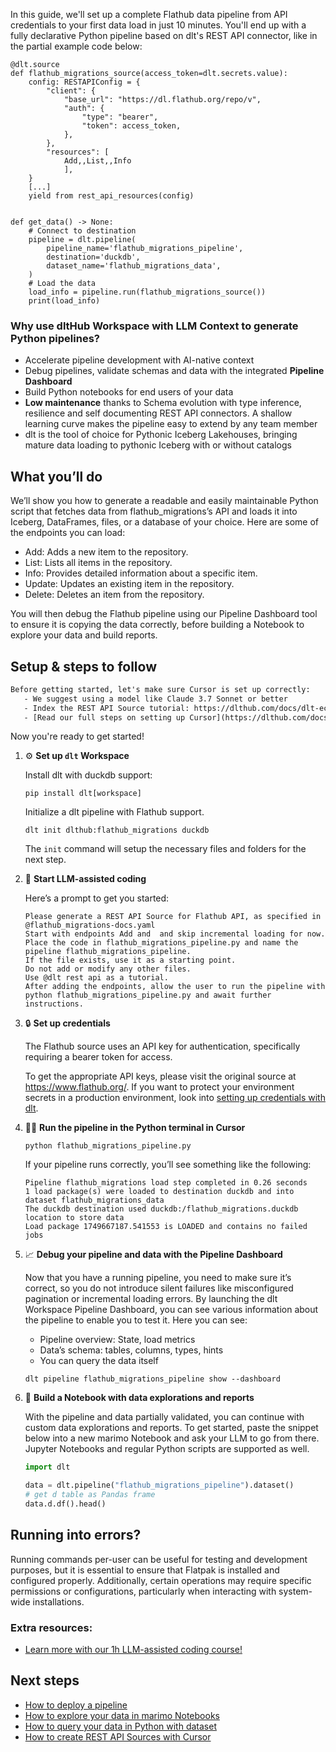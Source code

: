 In this guide, we'll set up a complete Flathub data pipeline from API credentials to your first data load in just 10 minutes. You'll end up with a fully declarative Python pipeline based on dlt's REST API connector, like in the partial example code below:

```python-outcome
@dlt.source
def flathub_migrations_source(access_token=dlt.secrets.value):
    config: RESTAPIConfig = {
        "client": {
            "base_url": "https://dl.flathub.org/repo/v",
            "auth": {
                "type": "bearer",
                "token": access_token,
            },
        },
        "resources": [
            Add,,List,,Info
            ],
    }
    [...]
    yield from rest_api_resources(config)


def get_data() -> None:
    # Connect to destination
    pipeline = dlt.pipeline(
        pipeline_name='flathub_migrations_pipeline',
        destination='duckdb',
        dataset_name='flathub_migrations_data', 
    )
    # Load the data
    load_info = pipeline.run(flathub_migrations_source())
    print(load_info) 
```

### Why use dltHub Workspace with LLM Context to generate Python pipelines?

- Accelerate pipeline development with AI-native context
- Debug pipelines, validate schemas and data with the integrated **Pipeline Dashboard**
- Build Python notebooks for end users of your data
- **Low maintenance** thanks to Schema evolution with type inference, resilience and self documenting REST API connectors. A shallow learning curve makes the pipeline easy to extend by any team member
- dlt is the tool of choice for Pythonic Iceberg Lakehouses, bringing mature data loading to pythonic Iceberg with or without catalogs

## What you’ll do

We’ll show you how to generate a readable and easily maintainable Python script that fetches data from flathub_migrations’s API and loads it into Iceberg, DataFrames, files, or a database of your choice. Here are some of the endpoints you can load:

- Add: Adds a new item to the repository.
- List: Lists all items in the repository.
- Info: Provides detailed information about a specific item.
- Update: Updates an existing item in the repository.
- Delete: Deletes an item from the repository.

You will then debug the Flathub pipeline using our Pipeline Dashboard tool to ensure it is copying the data correctly, before building a Notebook to explore your data and build reports.

## Setup & steps to follow

```default
Before getting started, let's make sure Cursor is set up correctly:
   - We suggest using a model like Claude 3.7 Sonnet or better
   - Index the REST API Source tutorial: https://dlthub.com/docs/dlt-ecosystem/verified-sources/rest_api/ and add it to context as **@dlt rest api**
   - [Read our full steps on setting up Cursor](https://dlthub.com/docs/dlt-ecosystem/llm-tooling/cursor-restapi#23-configuring-cursor-with-documentation)
```

Now you're ready to get started!

1. ⚙️ **Set up `dlt` Workspace**
    
    Install dlt with duckdb support:
    ```shell
    pip install dlt[workspace]
    ```

    Initialize a dlt pipeline with Flathub support.
    ```shell
    dlt init dlthub:flathub_migrations duckdb
    ```

    The `init` command will setup the necessary files and folders for the next step.
    
2. 🤠 **Start LLM-assisted coding**
    
    Here’s a prompt to get you started:
    
    ```prompt
    Please generate a REST API Source for Flathub API, as specified in @flathub_migrations-docs.yaml 
    Start with endpoints Add and  and skip incremental loading for now. 
    Place the code in flathub_migrations_pipeline.py and name the pipeline flathub_migrations_pipeline. 
    If the file exists, use it as a starting point. 
    Do not add or modify any other files. 
    Use @dlt rest api as a tutorial. 
    After adding the endpoints, allow the user to run the pipeline with python flathub_migrations_pipeline.py and await further instructions.
    ```

    
3. 🔒 **Set up credentials** 
    
    The Flathub source uses an API key for authentication, specifically requiring a bearer token for access.
    
    To get the appropriate API keys, please visit the original source at https://www.flathub.org/.
    If you want to protect your environment secrets in a production environment, look into [setting up credentials with dlt](https://dlthub.com/docs/walkthroughs/add_credentials).
    
4. 🏃‍♀️ **Run the pipeline in the Python terminal in Cursor**
    
    ```shell
    python flathub_migrations_pipeline.py
    ```
    
    If your pipeline runs correctly, you’ll see something like the following:
    
    ```shell
    Pipeline flathub_migrations load step completed in 0.26 seconds
    1 load package(s) were loaded to destination duckdb and into dataset flathub_migrations_data
    The duckdb destination used duckdb:/flathub_migrations.duckdb location to store data
    Load package 1749667187.541553 is LOADED and contains no failed jobs
    ```
    
5. 📈 **Debug your pipeline and data with the Pipeline Dashboard**

    Now that you have a running pipeline, you need to make sure it’s correct, so you do not introduce silent failures like misconfigured pagination or incremental loading errors. By launching the dlt Workspace Pipeline Dashboard, you can see various information about the pipeline to enable you to test it. Here you can see:
    - Pipeline overview: State, load metrics
    - Data’s schema: tables, columns, types, hints
    - You can query the data itself
    
    ```shell
    dlt pipeline flathub_migrations_pipeline show --dashboard
    ```
    
6. 🐍 **Build a Notebook with data explorations and reports**

    With the pipeline and data partially validated, you can continue with custom data explorations and reports. To get started, paste the snippet below into a new marimo Notebook and ask your LLM to go from there. Jupyter Notebooks and regular Python scripts are supported as well.

    
    ```python
    import dlt

   data = dlt.pipeline("flathub_migrations_pipeline").dataset()
   # get d table as Pandas frame
   data.d.df().head()
    ```

## Running into errors?

Running commands per-user can be useful for testing and development purposes, but it is essential to ensure that Flatpak is installed and configured properly. Additionally, certain operations may require specific permissions or configurations, particularly when interacting with system-wide installations.

### Extra resources:

- [Learn more with our 1h LLM-assisted coding course!](https://www.youtube.com/watch?v=GGid70rnJuM)

## Next steps

- [How to deploy a pipeline](https://dlthub.com/docs/walkthroughs/deploy-a-pipeline)
- [How to explore your data in marimo Notebooks](https://dlthub.com/docs/general-usage/dataset-access/marimo)
- [How to query your data in Python with dataset](https://dlthub.com/docs/general-usage/dataset-access/dataset)
- [How to create REST API Sources with Cursor](https://dlthub.com/docs/dlt-ecosystem/llm-tooling/cursor-restapi)